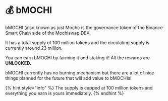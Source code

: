 # 💰 bMOCHI

bMOCHI \(also known as just Mochi\) is the governance token of the Binance Smart Chain side of the Mochiswap DEX.

It has a total supply of 100 million tokens and the circulating supply is currently around 23 million.

You can earn bMOCHI by farming it and staking it! All the rewards are **UNLOCKED.**

bMOCHI currently has no burning mechanism but there are a lot of nice things planned for the future that will add value to bMOCHIs!

{% hint style="info" %}
The supply is capped at 100 million tokens and everything you earn is yours immediately.
{% endhint %}

